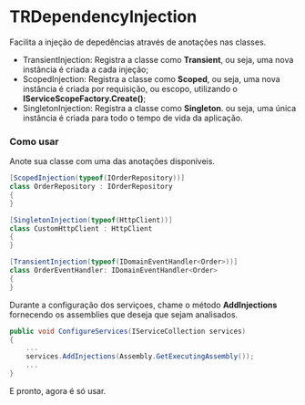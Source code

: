 ﻿# TRDependencyInjection

Facilita a injeção de depedências através de anotações nas classes.

* TransientInjection: Registra a classe como __Transient__, ou seja, uma nova instância é criada a cada injeção;
* ScopedInjection: Registra a classe como __Scoped__, ou seja, uma nova instância é criada por requisição, ou escopo, utilizando o __IServiceScopeFactory.Create()__;
* SingletonInjection: Registra a classe como __Singleton__. ou seja, uma única instância é criada para todo o tempo de vida da aplicação.

### Como usar

Anote sua classe com uma das anotações disponíveis.

```c#
[ScopedInjection(typeof(IOrderRepository))]
class OrderRepository : IOrderRepository
{
}

[SingletonInjection(typeof(HttpClient))]
class CustomHttpClient : HttpClient
{
}

[TransientInjection(typeof(IDomainEventHandler<Order>))]
class OrderEventHandler: IDomainEventHandler<Order>
{
}

``` 

Durante a configuração dos serviçoes, chame o método __AddInjections__ fornecendo os assemblies que deseja que sejam analisados.
```c#
public void ConfigureServices(IServiceCollection services)
{
    ...
    services.AddInjections(Assembly.GetExecutingAssembly());
    ...
}
```

E pronto, agora é só usar.